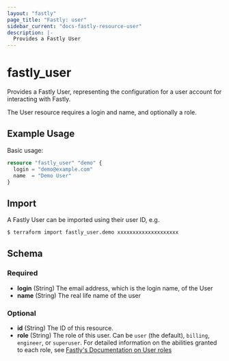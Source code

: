 ```yaml
---
layout: "fastly"
page_title: "Fastly: user"
sidebar_current: "docs-fastly-resource-user"
description: |-
  Provides a Fastly User
---
```


# fastly_user

Provides a Fastly User, representing the configuration for a user account for interacting with Fastly.

The User resource requires a login and name, and optionally a role.

## Example Usage

Basic usage:

```terraform
resource "fastly_user" "demo" {
  login = "demo@example.com"
  name  = "Demo User"
}
```

## Import

A Fastly User can be imported using their user ID, e.g.

```sh
$ terraform import fastly_user.demo xxxxxxxxxxxxxxxxxxxx
```

<!-- schema generated by tfplugindocs -->
## Schema

### Required

- **login** (String) The email address, which is the login name, of the User
- **name** (String) The real life name of the user

### Optional

- **id** (String) The ID of this resource.
- **role** (String) The role of this user. Can be `user` (the default), `billing`, `engineer`, or `superuser`. For detailed information on the abilities granted to each role, see [Fastly's Documentation on User roles](https://docs.fastly.com/en/guides/configuring-user-roles-and-permissions#user-roles-and-what-they-can-do)